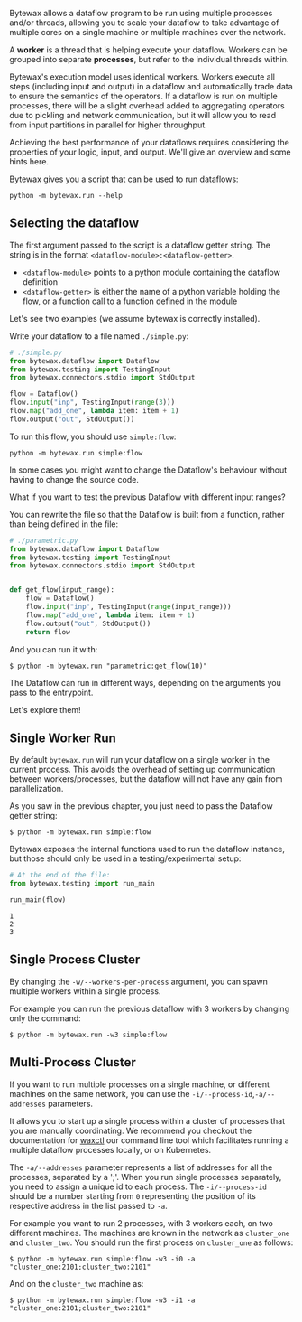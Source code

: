 Bytewax allows a dataflow program to be run using multiple processes
and/or threads, allowing you to scale your dataflow to take advantage
of multiple cores on a single machine or multiple machines over the
network.

A **worker** is a thread that is helping execute your
dataflow. Workers can be grouped into separate **processes**, but
refer to the individual threads within.

Bytewax's execution model uses identical workers. Workers execute all
steps (including input and output) in a dataflow and automatically
trade data to ensure the semantics of the operators. If a dataflow is run on multiple
processes, there will be a slight overhead added to aggregating
operators due to pickling and network communication, but it will allow
you to read from input partitions in parallel for higher throughput.

Achieving the best performance of your dataflows requires
considering the properties of your logic, input,
and output. We'll give an overview and some hints here.

Bytewax gives you a script that can be used to run dataflows:

```
python -m bytewax.run --help
```

## Selecting the dataflow

The first argument passed to the script is a dataflow getter string.
The string is in the format `<dataflow-module>:<dataflow-getter>`.
- `<dataflow-module>` points to a python module containing the dataflow definition
- `<dataflow-getter>` is either the name of a python variable holding the flow, or a function call to a function defined in the module

Let's see two examples (we assume bytewax is correctly installed).

Write your dataflow to a file named `./simple.py`:

```python
# ./simple.py
from bytewax.dataflow import Dataflow
from bytewax.testing import TestingInput
from bytewax.connectors.stdio import StdOutput

flow = Dataflow()
flow.input("inp", TestingInput(range(3)))
flow.map("add_one", lambda item: item + 1)
flow.output("out", StdOutput())
```

To run this flow, you should use `simple:flow`:
```
python -m bytewax.run simple:flow
```

In some cases you might want to change the Dataflow's behaviour
without having to change the source code.

What if you want to test the previous Dataflow with different
input ranges?

You can rewrite the file so that the Dataflow is built from a function,
rather than being defined in the file:

```python
# ./parametric.py
from bytewax.dataflow import Dataflow
from bytewax.testing import TestingInput
from bytewax.connectors.stdio import StdOutput


def get_flow(input_range):
    flow = Dataflow()
    flow.input("inp", TestingInput(range(input_range)))
    flow.map("add_one", lambda item: item + 1)
    flow.output("out", StdOutput())
    return flow
```

And you can run it with:
```
$ python -m bytewax.run "parametric:get_flow(10)"
```

The Dataflow can run in different ways, depending on the arguments
you pass to the entrypoint.

Let's explore them!

## Single Worker Run

By default `bytewax.run` will run your dataflow on a single worker
in the current process.
This avoids the overhead of setting up communication between workers/processes,
but the dataflow will not have any gain from parallelization.

As you saw in the previous chapter, you just need to pass the Dataflow getter string:
```
$ python -m bytewax.run simple:flow
```

Bytewax exposes the internal functions used to run the dataflow instance,
but those should only be used in a testing/experimental setup:

```python doctest:SORT_OUTPUT
# At the end of the file:
from bytewax.testing import run_main

run_main(flow)
```

```{testoutput}
1
2
3
```

## Single Process Cluster

By changing the `-w/--workers-per-process` argument,
you can spawn multiple workers within a single process.

For example you can run the previous dataflow with 3 workers
by changing only the command:

```
$ python -m bytewax.run -w3 simple:flow
```

## Multi-Process Cluster

If you want to run multiple processes on a single machine, or different machines on
the same network, you can use the `-i/--process-id`,`-a/--addresses` parameters.

It allows you to start up a single process within a cluster
of processes that you are manually coordinating. We recommend you
checkout the documentation for [waxctl](/docs/deployment/waxctl/) our
command line tool which facilitates running a multiple dataflow processes
locally, or on Kubernetes.

The `-a/--addresses` parameter represents a list of addresses for all the processes,
separated by a ';'.
When you run single processes separately, you need to assign a unique id to each process.
The `-i/--process-id` should be a number starting from `0` representing the position
of its respective address in the list passed to `-a`.

For example you want to run 2 processes, with 3 workers each, on two different machines.
The machines are known in the network as `cluster_one` and `cluster_two`.
You should run the first process on `cluster_one` as follows:
```
$ python -m bytewax.run simple:flow -w3 -i0 -a "cluster_one:2101;cluster_two:2101"
```

And on the `cluster_two` machine as:
```
$ python -m bytewax.run simple:flow -w3 -i1 -a "cluster_one:2101;cluster_two:2101"
```
